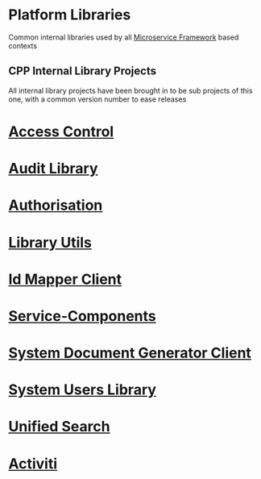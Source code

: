 # Platform Libraries

Common internal libraries used by all [Microservice Framework](https://github.com/CJSCommonPlatform/microservice_framework) based contexts

## CPP Internal Library Projects

All internal library projects have been brought in to be sub projects of this one, with a common version number to ease releases

# [Access Control](./access-control-parent)
# [Audit Library](./audit-library-parent)
# [Authorisation](./authorisation-parent)
# [Library Utils](./cpp-platform-library-utils)
# [Id Mapper Client](./id-mapper-client)
# [Service-Components](./service-components)
# [System Document Generator Client](./system-documentgenerator-client)
# [System Users Library](./system-users-library)
# [Unified Search](./unifiedsearch-library-parent)
# [Activiti](./activiti-parent)

